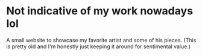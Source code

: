 # Not indicative of my work nowadays lol
A small website to showcase my favorite artist and some of his pieces.
(This is pretty old and I'm honestly just keeping it around for sentimental value.)
